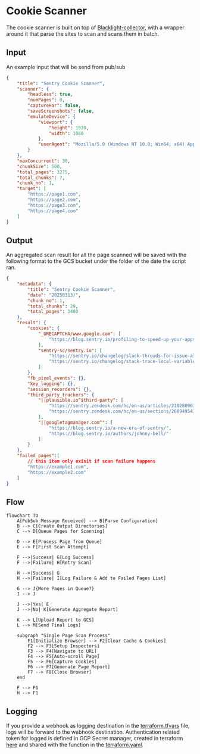 # Cookie Scanner

The cookie scanner is built on top of [Blacklight-collector](https://github.com/the-markup/blacklight-collector/tree/main?tab=readme-ov-file), with a wrapper around it that parse the sites to scan and scans them in batch.


## Input
An example input that will be send from pub/sub

```json
{
    "title": "Sentry Cookie Scanner",
    "scanner": {
        "headless": true,
        "numPages": 0,
        "captureHar": false,
        "saveScreenshots": false,
        "emulateDevice": {
            "viewport": {
                "height": 1920,
                "width": 1080
            },
            "userAgent": "Mozilla/5.0 (Windows NT 10.0; Win64; x64) AppleWebKit/537.36 (KHTML, like Gecko) Chrome/132.0.0.0 Safari/537.3"
        }
    },
    "maxConcurrent": 30,
    "chunkSize": 500,
    "total_pages": 3275,
    "total_chunks": 7,
    "chunk_no": 1,
    "target": [
        "https://page1.com",
        "https://page2.com",
        "https://page3.com",
        "https://page4.com"
    ]
}
```

## Output
An aggregated scan result for all the page scanned will be saved with the following format to the GCS bucket under the folder of the date the script ran.

```json
{
    "metadata": {
        "title": "Sentry Cookie Scanner",
        "date": "20250313/",
        "chunk_no": 1,
        "total_chunks": 29,
        "total_pages": 3480
    },
    "result": {
        "cookies": {
            "_GRECAPTCHA/www.google.com": [
                "https://blog.sentry.io/profiling-to-speed-up-your-apps/"
            ],
            "sentry-sc/sentry.io": [
                "https://sentry.io/changelog/slack-threads-for-issue-alerts",
                "https://sentry.io/changelog/stack-trace-local-variable-enhancements"
            ]
        },
        "fb_pixel_events": {},
        "key_logging": {},
        "session_recorders": {},
        "third_party_trackers": {
            "||plausible.io^$third-party": [
                "https://sentry.zendesk.com/hc/en-us/articles/21028096175259-Why-are-my-Alerts-not-Triggering-Understanding-When-conditions",
                "https://sentry.zendesk.com/hc/en-us/sections/26094954188059-Notifications"
            ],
            "||googletagmanager.com^": [
                "https://blog.sentry.io/a-new-era-of-sentry/",
                "https://blog.sentry.io/authors/johnny-bell/"
            ]
        }
    },
    "failed_pages":[
        // this item only exisit if scan failure happens
        "https://example1.com",
        "https://example2.com"
    ]
}
```

## Flow
```mermaid
flowchart TD
    A[PubSub Message Received] --> B[Parse Configuration]
    B --> C[Create Output Directories]
    C --> D[Queue Pages for Scanning]
    
    D --> E[Process Page from Queue]
    E --> F[First Scan Attempt]
    
    F -->|Success| G[Log Success]
    F -->|Failure| H[Retry Scan]
    
    H -->|Success| G
    H -->|Failure| I[Log Failure & Add to Failed Pages List]
    
    G --> J{More Pages in Queue?}
    I --> J
    
    J -->|Yes| E
    J -->|No| K[Generate Aggregate Report]
    
    K --> L[Upload Report to GCS]
    L --> M[Send Final Logs]
    
    subgraph "Single Page Scan Process"
        F1[Initialize Browser] --> F2[Clear Cache & Cookies]
        F2 --> F3[Setup Inspectors]
        F3 --> F4[Navigate to URL]
        F4 --> F5[Auto-scroll Page]
        F5 --> F6[Capture Cookies]
        F6 --> F7[Generate Page Report]
        F7 --> F8[Close Browser]
    end
    
    F --> F1
    H --> F1
```

## Logging
If you provide a webhook as logging destination in the [terraform.tfvars](../../terraform.tfvars) file, logs will be forward to the webhook destination. 
Authentication related token for logged is defined in GCP Secret manager, created in terraform [here](../../infrastructure/secrets.tf) and shared with the function in the [terraform.yaml](./terraform.yaml).